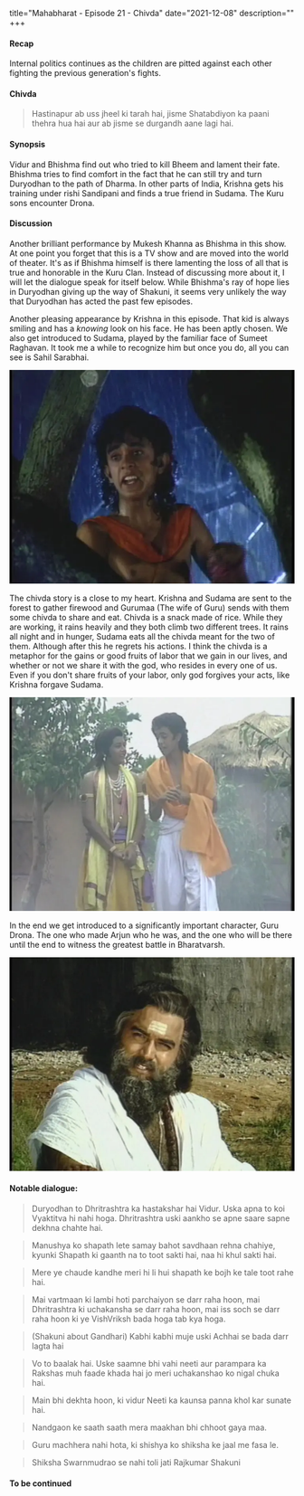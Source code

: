 title="Mahabharat - Episode 21 - Chivda"
date="2021-12-08"
description=""
+++ 
#### Recap 
Internal politics continues as the children are pitted against each other fighting the previous generation's fights. 

#### Chivda
> Hastinapur ab uss jheel ki tarah hai, jisme Shatabdiyon ka paani thehra hua hai aur ab jisme se durgandh aane lagi hai. 

#### Synopsis
Vidur and Bhishma find out who tried to kill Bheem and lament their fate.
Bhishma tries to find comfort in the fact that he can still try and turn
Duryodhan to the path of Dharma. In other parts of India, Krishna gets his
training under rishi Sandipani and finds a true friend in Sudama. The Kuru sons
encounter Drona.

#### Discussion
Another brilliant performance by Mukesh Khanna as Bhishma in this show. At one
point you forget that this is a TV show and are moved into the world of
theater. It's as if Bhishma himself is there lamenting the loss of all that is
true and honorable in the Kuru Clan. Instead of discussing more about it, I
will let the dialogue speak for itself below. While Bhishma's ray of hope lies
in Duryodhan giving up the way of Shakuni, it seems very unlikely the way that
Duryodhan has acted the past few episodes.

Another pleasing appearance by Krishna in this episode. That kid is always
smiling and has a *knowing* look on his face. He has been aptly chosen. We also
get introduced to Sudama, played by the familiar face of Sumeet Raghavan. It
took me a while to recognize him but once you do, all you can see is Sahil
Sarabhai. 

![Sumeet Raghavan as Sudama](/static/images/mahabharat/ep_21_1.webp)

The chivda story is a close to my heart. Krishna and Sudama are sent to the
forest to gather firewood and Gurumaa (The wife of Guru) sends with them some
chivda to share and eat. Chivda is a snack made of rice. While they are
working, it rains heavily and they both climb two different trees. It rains all
night and in hunger, Sudama eats all the chivda meant for the two of them.
Although after this he regrets his actions. I think the chivda is a metaphor
for the gains or good fruits of labor that we gain in our lives, and whether or
not we share it with the god, who resides in every one of us. Even if you don't
share fruits of your labor, only god forgives your acts, like Krishna forgave
Sudama.  

![Krishna and Sudama](/static/images/mahabharat/ep_21_4.webp)

In the end we get introduced to a significantly important character, Guru
Drona. The one who made Arjun who he was, and the one who will be there until
the end to witness the greatest battle in Bharatvarsh.

![Guru Drona](/static/images/mahabharat/ep_21_2.webp)

#### Notable dialogue:

> Duryodhan to Dhritrashtra ka hastakshar hai Vidur. Uska apna to koi Vyaktitva hi nahi hoga. Dhritrashtra uski aankho se apne saare sapne dekhna chahte hai.
<!-- -->
> Manushya ko shapath lete samay bahot savdhaan rehna chahiye, kyunki Shapath ki gaanth na to toot sakti hai, naa hi khul sakti hai.
<!-- -->
> Mere ye chaude kandhe meri hi li hui shapath ke bojh ke tale toot rahe hai.
<!-- -->
> Mai vartmaan ki lambi hoti parchaiyon se darr raha hoon, mai Dhritrashtra ki uchakansha se darr raha hoon, mai iss soch se darr raha hoon ki ye VishVriksh bada hoga tab kya hoga.
<!-- -->
> (Shakuni about Gandhari) Kabhi kabhi muje uski Achhai se bada darr lagta hai
<!-- -->
> Vo to baalak hai. Uske saamne bhi vahi neeti aur parampara ka Rakshas muh faade khada hai jo meri uchakanshao ko nigal chuka hai.
<!-- -->
> Main bhi dekhta hoon, ki vidur Neeti ka kaunsa panna khol kar sunate hai.
<!-- -->
> Nandgaon ke saath saath mera maakhan bhi chhoot gaya maa.
<!-- -->
> Guru machhera nahi hota, ki shishya ko shiksha ke jaal me fasa le. 
<!-- -->
> Shiksha Swarnmudrao se nahi toli jati Rajkumar Shakuni

#### To be continued

